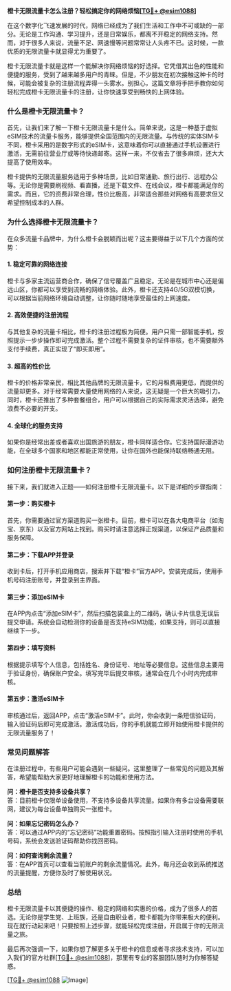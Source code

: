 **橙卡无限流量卡怎么注册？轻松搞定你的网络烦恼[[TG💪+ @esim1088](https://t.me/s/esim1088)]**

在这个数字化飞速发展的时代，网络已经成为了我们生活和工作中不可或缺的一部分。无论是工作沟通、学习提升，还是日常娱乐，都离不开稳定的网络支持。然而，对于很多人来说，流量不足、网速慢等问题常常让人头疼不已。这时候，一款优质的无限流量卡就显得尤为重要了。

橙卡无限流量卡就是这样一个能解决你网络烦恼的好选择。它凭借其出色的性能和便捷的服务，受到了越来越多用户的青睐。但是，不少朋友在初次接触这种卡的时候，可能会被复杂的注册流程弄得一头雾水。别担心，这篇文章将手把手教你如何轻松完成橙卡无限流量卡的注册，让你快速享受到畅快的上网体验。

### **什么是橙卡无限流量卡？**

首先，让我们来了解一下橙卡无限流量卡是什么。简单来说，这是一种基于虚拟eSIM技术的流量卡服务，能够提供全国范围内的无限流量。与传统的实体SIM卡不同，橙卡采用的是数字形式的eSIM卡，这意味着你可以直接通过手机设置进行激活，无需前往营业厅或等待快递邮寄。这样一来，不仅省去了很多麻烦，还大大提高了使用效率。

橙卡提供的无限流量服务适用于多种场景，比如日常通勤、旅行出行、远程办公等。无论你是需要刷视频、看直播，还是下载文件、在线会议，橙卡都能满足你的需求。而且，它的资费非常合理，性价比极高，非常适合那些对网络有高要求但又希望控制成本的人群。

### **为什么选择橙卡无限流量卡？**

在众多流量卡品牌中，为什么橙卡会脱颖而出呢？这主要得益于以下几个方面的优势：

#### **1. 稳定可靠的网络连接**
橙卡与多家主流运营商合作，确保了信号覆盖广且稳定。无论是在城市中心还是偏远山区，你都可以享受到流畅的网络体验。此外，橙卡还支持4G/5G双模切换，可以根据当前网络环境自动调整，让你随时随地享受最佳的上网速度。

#### **2. 高效便捷的注册流程**
与其他复杂的流量卡相比，橙卡的注册过程极为简便。用户只需一部智能手机，按照提示一步步操作即可完成激活。整个过程不需要复杂的证件审核，也不需要额外支付手续费，真正实现了“即买即用”。

#### **3. 超高的性价比**
橙卡的价格非常亲民，相比其他品牌的无限流量卡，它的月租费用更低，而提供的流量却更多。对于经常需要大量使用网络的人来说，这无疑是一个巨大的吸引力。同时，橙卡还推出了多种套餐组合，用户可以根据自己的实际需求灵活选择，避免浪费不必要的开支。

#### **4. 全球化的服务支持**
如果你是经常出差或者喜欢出国旅游的朋友，橙卡同样适合你。它支持国际漫游功能，在全球多个国家和地区都能正常使用，让你在国外也能保持联络畅通无阻。

### **如何注册橙卡无限流量卡？**

接下来，我们就进入正题——如何注册橙卡无限流量卡。以下是详细的步骤指南：

#### **第一步：购买橙卡**
首先，你需要通过官方渠道购买一张橙卡。目前，橙卡可以在各大电商平台（如淘宝、京东）以及官方网站上找到。购买时请注意选择正规渠道，以保证产品质量和服务保障。

#### **第二步：下载APP并登录**
收到卡后，打开手机应用商店，搜索并下载“橙卡”官方APP。安装完成后，使用手机号码注册账号，并登录到主界面。

#### **第三步：添加eSIM卡**
在APP内点击“添加eSIM卡”，然后扫描包装盒上的二维码，确认卡片信息无误后提交申请。系统会自动检测你的设备是否支持eSIM功能，如果支持，则可以直接继续下一步。

#### **第四步：填写资料**
根据提示填写个人信息，包括姓名、身份证号、地址等必要信息。这些信息主要用于验证身份，确保账户安全。填写完毕后提交审核，通常会在几个小时内完成审核。

#### **第五步：激活eSIM卡**
审核通过后，返回APP，点击“激活eSIM卡”。此时，你会收到一条短信验证码，输入验证码后即可完成激活。激活成功后，你的手机就能立即开始使用橙卡提供的无限流量服务了！

### **常见问题解答**

在注册过程中，有些用户可能会遇到一些疑问。这里整理了一些常见的问题及其解答，希望能帮助大家更好地理解橙卡的功能和使用方法。

**问：橙卡是否支持多设备共享？**  
答：目前橙卡仅限单设备使用，不支持多设备共享流量。如果你有多台设备需要联网，建议为每台设备单独购买一张橙卡。

**问：如果忘记密码怎么办？**  
答：可以通过APP内的“忘记密码”功能重置密码。按照指引输入注册时使用的手机号码，系统会发送验证码帮助你找回密码。

**问：如何查询剩余流量？**  
答：在APP首页可以查看当前账户的剩余流量情况。此外，每月还会收到系统推送的流量提醒，方便你及时了解使用状况。

### **总结**

橙卡无限流量卡以其便捷的操作、稳定的网络和实惠的价格，成为了很多人的首选。无论你是学生党、上班族，还是自由职业者，橙卡都能为你带来极大的便利。现在就行动起来吧！只要按照上述步骤，就能轻松完成注册，开启属于你的无限流量之旅。

最后再次强调一下，如果你想了解更多关于橙卡的信息或者寻求技术支持，可以加入我们的官方社群[[TG💪+ @esim1088](https://t.me/s/esim1088)]，那里有专业的客服团队随时为你解答疑惑。

[[TG💪+ @esim1088](https://t.me/s/esim1088) ![Image](https://i.postimg.cc/4NQfJmqS/Snipaste-2025-05-13-00-14-12.png)]